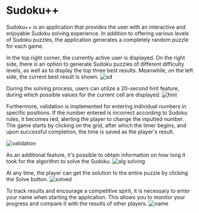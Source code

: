 # Sudoku++

Sudoku++ is an application that provides the user with an interactive and enjoyable Sudoku solving experience. In addition to offering various levels of Sudoku puzzles, the application generates a completely random puzzle for each game.

In the top right corner, the currently active user is displayed.
On the right side, there is an option to generate Sudoku puzzles of different difficulty levels, as well as to display the top three best results. Meanwhile, on the left side, the current best result is shown.
![sd](https://github.com/JelenaRepac/sudokuPlusPlusFront/assets/104914985/c8762a64-9e3f-4de2-b813-a973d79b2613)

During the solving process, users can utilize a 20-second hint feature, during which possible values for the current cell are displayed.
![hint](https://github.com/JelenaRepac/sudokuPlusPlusFront/assets/104914985/58aea527-8fc9-4671-8892-ff071e9cf7f9)

Furthermore, validation is implemented for entering individual numbers in specific positions. If the number entered is incorrect according to Sudoku rules, it becomes red, alerting the player to change the inputted number. The game starts by clicking on the grid, after which the timer begins, and upon successful completion, the time is saved as the player's result.

![validation](https://github.com/JelenaRepac/sudokuPlusPlusFront/assets/104914985/c8425641-633a-4bb3-bbef-6c89cec2cada)

As an additional feature, it's possible to obtain information on how long it took for the algorithm to solve the Sudoku.
![alg solving](https://github.com/JelenaRepac/sudokuPlusPlusFront/assets/104914985/d5494235-89de-46fc-8307-c9ace49ae680)

At any time, the player can get the solution to the entire puzzle by clicking the Solve button.
![solved](https://github.com/JelenaRepac/sudokuPlusPlusFront/assets/104914985/239e801a-758e-4567-8789-7fa487bce7f6)

To track results and encourage a competitive spirit, it is necessary to enter your name when starting the application. This allows you to monitor your progress and compare it with the results of other players.
![name](https://github.com/JelenaRepac/sudokuPlusPlusFront/assets/104914985/d27d07b0-1f4e-4689-be59-61bfc4c918d7)
